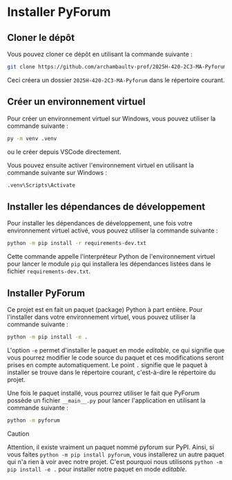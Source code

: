 # Installer PyForum


## Cloner le dépôt

Vous pouvez cloner ce dépôt en utilisant la commande suivante :

```bash
git clone https://github.com/archambaultv-prof/2025H-420-2C3-MA-Pyforum
```

Ceci créera un dossier `2025H-420-2C3-MA-Pyforum` dans le répertoire courant.

## Créer un environnement virtuel

Pour créer un environnement virtuel sur Windows, vous pouvez utiliser la commande suivante :

```bash
py -m venv .venv
```
ou le créer depuis VSCode directement.

Vous pouvez ensuite activer l'environnement virtuel en utilisant la commande
suivante sur Windows :

```bash
.venv\Scripts\Activate
```


## Installer les dépendances de développement

Pour installer les dépendances de développement, une fois votre environnement
virtuel activé, vous pouvez utiliser la commande suivante :

```bash
python -m pip install -r requirements-dev.txt
```

Cette commande appelle l'interpréteur Python de l'environnement virtuel pour
lancer le module `pip` qui installera les dépendances listées dans le fichier
`requirements-dev.txt`.

## Installer PyForum

Ce projet est en fait un paquet (package) Python à part entière. Pour l'installer
dans votre environnement virtuel, vous pouvez utiliser la commande suivante :

```bash
python -m pip install -e .
```

L'option `-e` permet d'installer le paquet en mode *editable*, ce qui signifie
que vous pourrez modifier le code source du paquet et ces modifications seront
prises en compte automatiquement. Le point `.` signifie que le paquet à installer
se trouve dans le répertoire courant, c'est-à-dire le répertoire du projet.

Une fois le paquet installé, vous pourrez utiliser le fait que PyForum possède
un fichier `__main__.py` pour lancer l'application en utilisant la commande
suivante :

```bash
python -m pyforum
```

>[!CAUTION]
> Attention, il existe vraiment un paquet nommé pyforum sur PyPI. Ainsi, si vous
> faites `python -m pip install pyforum`, vous installerez un autre paquet qui n'a rien à
> voir avec notre projet. C'est pourquoi nous utilisons `python -m pip install -e .` pour
> installer notre paquet en mode *editable*.